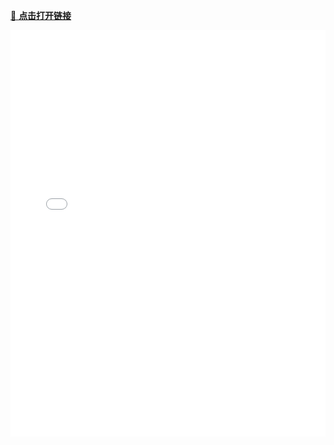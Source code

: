 [🔗 **点击打开链接**](https://xp.palxp.com/apidoc/index.html)

<iframe height=650 width=100% src="/apidoc/index.html" frameborder=0 allowfullscreen />